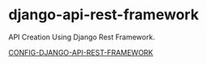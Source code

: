 # django-api-rest-framework
API Creation Using Django Rest Framework.


[CONFIG-DJANGO-API-REST-FRAMEWORK](https://github.com/aniceto-jolela/tips/blob/main/django/DJANGO-API-REST-FRAMEWORK.md)